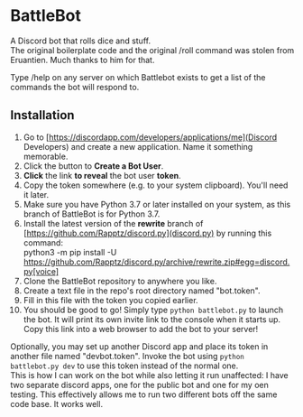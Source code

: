 # BattleBot
A Discord bot that rolls dice and stuff.  
The original boilerplate code and the original /roll command was stolen from Eruantien. Much thanks to him for that.

Type /help on any server on which Battlebot exists to get a list of the commands the bot will respond to.

## Installation
1. Go to [https://discordapp.com/developers/applications/me](Discord Developers) and create a new application. Name it something memorable.
2. Click the button to **Create a Bot User**.
3. **Click** the link **to reveal** the bot user **token**.
4. Copy the token somewhere (e.g. to your system clipboard). You'll need it later.
5. Make sure you have Python 3.7 or later installed on your system, as this branch of BattleBot is for Python 3.7.
6. Install the latest version of the **rewrite** branch of [https://github.com/Rapptz/discord.py](discord.py) by running this command:  
    python3 -m pip install -U https://github.com/Rapptz/discord.py/archive/rewrite.zip#egg=discord.py[voice]
7. Clone the BattleBot repository to anywhere you like.
8. Create a text file in the repo's root directory named "bot.token".
9. Fill in this file with the token you copied earlier.
10. You should be good to go! Simply type `python battlebot.py` to launch the bot. It will print its own invite link to the console when it starts up. Copy this link into a web browser to add the bot to your server!

Optionally, you may set up another Discord app and place its token in another file named "devbot.token". Invoke the bot using `python battlebot.py dev` to use this token instead of the normal one.  
This is how I can work on the bot while also letting it run unaffected: I have two separate discord apps, one for the public bot and one for my oen testing. This effectively allows me to run two different bots off the same code base. It works well.



